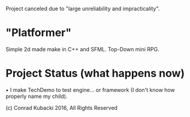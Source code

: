 Project canceled due to "large unreliability and impracticality". 
# "Platformer"
Simple 2d made make in C++ and SFML. Top-Down mini RPG.
# Project Status (what happens now)

• I make TechDemo to test engine... or framework (I don't know how properly name my child).

(c) Conrad Kubacki 2016, All Rights Reserved
